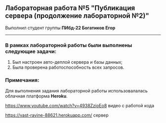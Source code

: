 ## Лабораторная работа №5 "Публикация сервера (продолжение лабораторной №2)"

Выполнил студент группы **ПИбд-22 Богатиков Егор**

******

### В рамках лабораторной работы были выполнены следующие задачи:
1. Был настроен авто-деплой сервера и базы данных;
1. Была проверена работоспособность всех запросов.

### Примечания:
Для выполнения задания лабораторной работы использовалалась облачная платформа **Heroku**.


https://www.youtube.com/watch?v=4938ZzioEo8 видео с работой кода


https://vast-ravine-88621.herokuapp.com/ сервер
